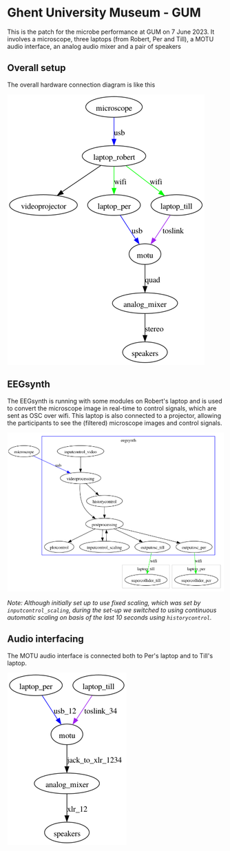 # Ghent University Museum - GUM

This is the patch for the microbe performance at GUM on 7 June 2023. It involves a microscope, three laptops (from Robert, Per and Till), a MOTU audio interface, an analog audio mixer and a pair of speakers

## Overall setup

The overall hardware connection diagram is like this

![flowchart](hardware.png)

## EEGsynth
 
The EEGsynth is running with some modules on Robert's laptop and is used to convert the microscope image in real-time to control signals, which are sent as OSC over wifi. This laptop is also connected to a projector, allowing the participants to see the (filtered) microscope images and control signals.

![flowchart](eegsynth.png)

_Note: Although initially set up to use fixed scaling, which was set by `inputcontrol_scaling`, during the set-up we switched to using continuous automatic scaling on basis of the last 10 seconds using `historycontrol`._

## Audio interfacing

The MOTU audio interface is connected both to Per's laptop and to Till's laptop.

![flowchart](motu.png)
 
